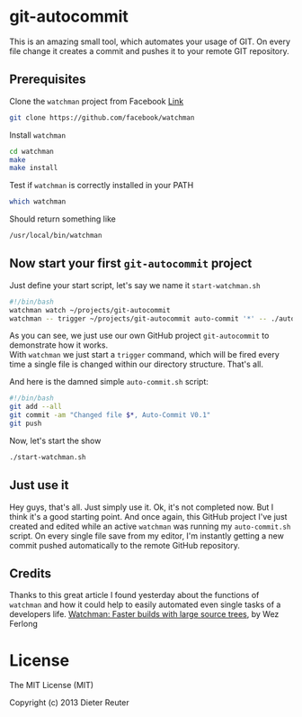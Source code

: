 git-autocommit
==============

This is an amazing small tool, which automates your usage of GIT.  On every file change it creates a commit and pushes it to your remote GIT repository. 



Prerequisites
-------------

Clone the `watchman` project from Facebook [Link](https://github.com/facebook/watchman)
```bash
git clone https://github.com/facebook/watchman
```

Install `watchman`
```bash
cd watchman
make
make install
```

Test if `watchman` is correctly installed in your PATH
```bash
which watchman
```
Should return something like
```bash
/usr/local/bin/watchman
```


Now start your first `git-autocommit` project
---------------------------------------------

Just define your start script, let's say we name it `start-watchman.sh`
```bash
#!/bin/bash
watchman watch ~/projects/git-autocommit
watchman -- trigger ~/projects/git-autocommit auto-commit '*' -- ./auto-commit.sh
```

As you can see, we just use our own GitHub project `git-autocommit` to demonstrate how it works.  
With `watchman` we just start a `trigger` command, which will be fired every time a single file 
is changed within our directory structure.  That's all.

And here is the damned simple `auto-commit.sh` script:
```bash
#!/bin/bash
git add --all
git commit -am "Changed file $*, Auto-Commit V0.1"
git push
```

Now, let's start the show
```bash
./start-watchman.sh
```


Just use it
-----------

Hey guys, that's all.  Just simply use it.
Ok, it's not completed now.  But I think it's a good starting point.
And once again, this GitHub project I've just created and edited while an active `watchman` was running my `auto-commit.sh` script.
On every single file save from my editor, I'm instantly getting a new commit pushed automatically to the remote GitHub repository.


Credits
-------

Thanks to this great article I found yesterday about the functions of `watchman` and how it could help to easily
automated even single tasks of a developers life.
[Watchman: Faster builds with large source trees](https://www.facebook.com/notes/facebook-engineering/watchman-faster-builds-with-large-source-trees/10151457195103920), by Wez Ferlong



License
=======
The MIT License (MIT)

Copyright (c) 2013 Dieter Reuter

